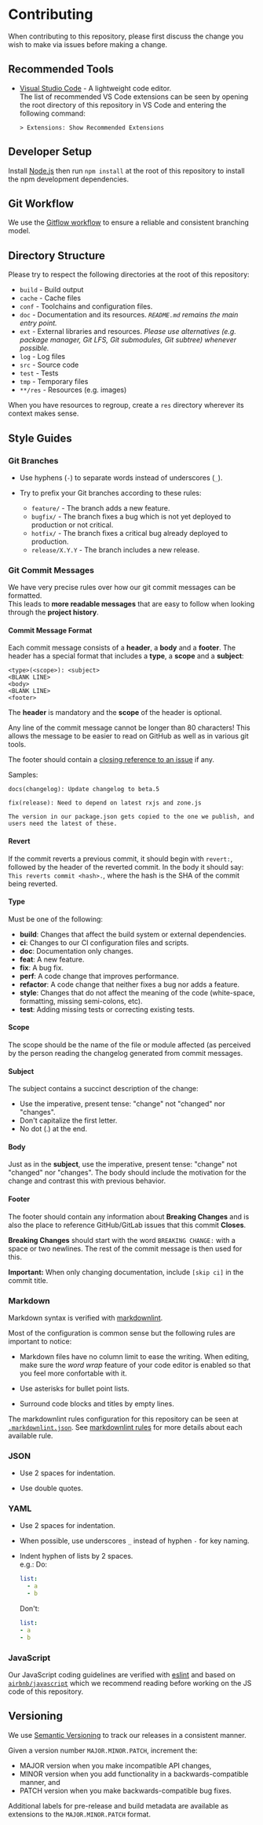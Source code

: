 # Contributing

When contributing to this repository, please first discuss the change you wish to make via issues before making a change.

## Recommended Tools

* [Visual Studio Code](https://code.visualstudio.com/) - A lightweight code editor.  
  The list of recommended VS Code extensions can be seen by opening the root directory of this repository in VS Code and entering the following command:

  ```text
  > Extensions: Show Recommended Extensions
  ```

## Developer Setup

Install [Node.js](https://nodejs.org/) then run `npm install` at the root of this repository to install the npm development dependencies.

## Git Workflow

We use the [Gitflow workflow](https://www.atlassian.com/git/tutorials/comparing-workflows/gitflow-workflow) to ensure a reliable and consistent branching model.

## Directory Structure

Please try to respect the following directories at the root of this repository:

* `build` - Build output
* `cache` - Cache files
* `conf` - Toolchains and configuration files.
* `doc` - Documentation and its resources. _`README.md` remains the main entry point._
* `ext` - External libraries and resources. _Please use alternatives (e.g. package manager, Git LFS, Git submodules, Git subtree) whenever possible._
* `log` - Log files
* `src` - Source code
* `test` - Tests
* `tmp` - Temporary files
* `**/res` - Resources (e.g. images)

When you have resources to regroup, create a `res` directory wherever its context makes sense.

## Style Guides

### Git Branches

* Use hyphens (`-`) to separate words instead of underscores (`_`).

* Try to prefix your Git branches according to these rules:
  * `feature/` - The branch adds a new feature.
  * `bugfix/` - The branch fixes a bug which is not yet deployed to production or not critical.
  * `hotfix/` - The branch fixes a critical bug already deployed to production.
  * `release/X.Y.Y` - The branch includes a new release.

### Git Commit Messages

We have very precise rules over how our git commit messages can be formatted.  
This leads to **more readable messages** that are easy to follow when looking through the **project history**.

#### Commit Message Format

Each commit message consists of a **header**, a **body** and a **footer**.  The header has a special format that includes a **type**, a **scope** and a **subject**:

```text
<type>(<scope>): <subject>
<BLANK LINE>
<body>
<BLANK LINE>
<footer>
```

The **header** is mandatory and the **scope** of the header is optional.

Any line of the commit message cannot be longer than 80 characters!
This allows the message to be easier to read on GitHub as well as in various git tools.

The footer should contain a [closing reference to an issue](https://docs.gitlab.com/ee/user/project/issues/automatic_issue_closing.html) if any.

Samples:

```text
docs(changelog): Update changelog to beta.5
```

```text
fix(release): Need to depend on latest rxjs and zone.js

The version in our package.json gets copied to the one we publish, and users need the latest of these.
```

#### Revert

If the commit reverts a previous commit, it should begin with `revert:`, followed by the header of the reverted commit.
In the body it should say: `This reverts commit <hash>.`, where the hash is the SHA of the commit being reverted.

#### Type

Must be one of the following:

* **build**: Changes that affect the build system or external dependencies.
* **ci**: Changes to our CI configuration files and scripts.
* **doc**: Documentation only changes.
* **feat**: A new feature.
* **fix**: A bug fix.
* **perf**: A code change that improves performance.
* **refactor**: A code change that neither fixes a bug nor adds a feature.
* **style**: Changes that do not affect the meaning of the code (white-space, formatting, missing semi-colons, etc).
* **test**: Adding missing tests or correcting existing tests.

#### Scope

The scope should be the name of the file or module affected (as perceived by the person reading the changelog generated from commit messages.

#### Subject

The subject contains a succinct description of the change:

* Use the imperative, present tense: "change" not "changed" nor "changes".
* Don't capitalize the first letter.
* No dot (.) at the end.

#### Body

Just as in the **subject**, use the imperative, present tense: "change" not "changed" nor "changes".
The body should include the motivation for the change and contrast this with previous behavior.

#### Footer

The footer should contain any information about **Breaking Changes** and is also the place to reference GitHub/GitLab issues that this commit **Closes**.

**Breaking Changes** should start with the word `BREAKING CHANGE:` with a space or two newlines. The rest of the commit message is then used for this.


**Important:** When only changing documentation, include `[skip ci]` in the commit title.

### Markdown

Markdown syntax is verified with [markdownlint](https://github.com/DavidAnson/markdownlint).

Most of the configuration is common sense but the following rules are important to notice:

* Markdown files have no column limit to ease the writing.
  When editing, make sure the _word wrap_ feature of your code editor is enabled so that you feel more confortable with it.

* Use asterisks for bullet point lists.

* Surround code blocks and titles by empty lines.

The markdownlint rules configuration for this repository can be seen at [`.markdownlint.json`](.markdownlint.json).
See [markdownlint rules](https://github.com/DavidAnson/markdownlint/blob/master/doc/Rules.md) for more details about each available rule.

### JSON

* Use 2 spaces for indentation.

* Use double quotes.

### YAML

* Use 2 spaces for indentation.

* When possible, use underscores `_` instead of hyphen `-` for key naming.

* Indent hyphen of lists by 2 spaces.  
  e.g.:
  Do:

  ```yaml
  list:
    - a
    - b
  ```

  Don't:

  ```yml
  list:
  - a
  - b
  ```

### JavaScript

Our JavaScript coding guidelines are verified with [eslint](https://eslint.org/) and based on [`airbnb/javascript`](https://github.com/airbnb/javascript) which we recommend reading before working on the JS code of this repository.

## Versioning

We use [Semantic Versioning](https://semver.org/) to track our releases in a consistent manner.

Given a version number `MAJOR.MINOR.PATCH`, increment the:

* MAJOR version when you make incompatible API changes,
* MINOR version when you add functionality in a backwards-compatible manner, and
* PATCH version when you make backwards-compatible bug fixes.

Additional labels for pre-release and build metadata are available as extensions to the `MAJOR.MINOR.PATCH` format.
